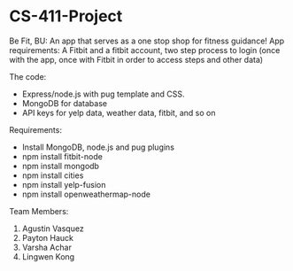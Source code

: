 # CS-411-Project

Be Fit, BU: An app that serves as a one stop shop for fitness guidance!
App requirements: A Fitbit and a fitbit account, two step process to login (once with the app, once with Fitbit in order to access steps and other data)

The code:
- Express/node.js with pug template and CSS.
- MongoDB for database 
- API keys for yelp data, weather data, fitbit, and so on

Requirements:
- Install MongoDB, node.js and pug plugins
- npm install fitbit-node
- npm install mongodb
- npm install cities
- npm install yelp-fusion
- npm install openweathermap-node

Team Members:
1) Agustin Vasquez
2) Payton Hauck
3) Varsha Achar 
4) Lingwen Kong
